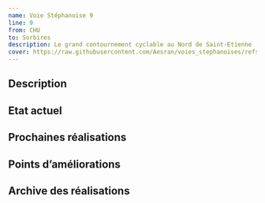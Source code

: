 ```yaml
---
name: Voie Stéphanoise 9
line: 9
from: CHU
to: Sorbires
description: Le grand contournement cyclable au Nord de Saint-Etienne
cover: https://raw.githubusercontent.com/Aesran/voies_stephanoises/refs/heads/main/assets/hero.jpeg
---
```


## Description


## Etat actuel


## Prochaines réalisations 


## Points d’améliorations


## Archive des réalisations